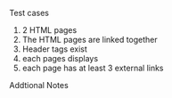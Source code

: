 Test cases 
1) 2 HTML pages
2) The HTML pages are linked together
3) Header tags exist
4) each pages displays 
5) each page has at least 3 external links

Addtional Notes
